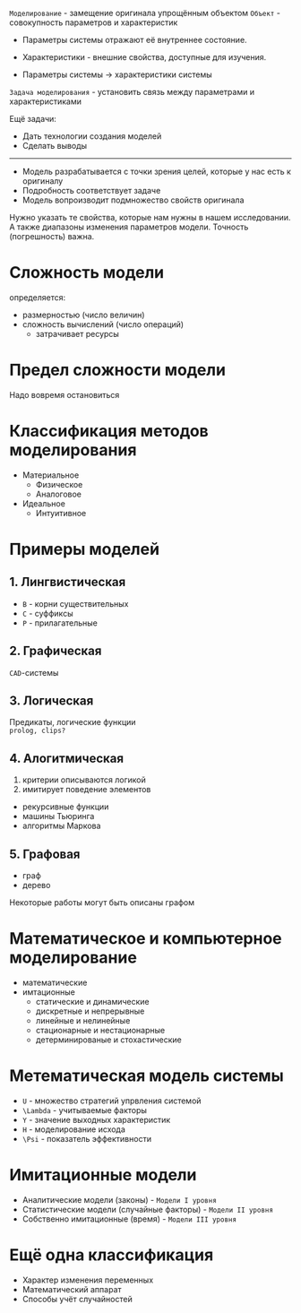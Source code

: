 `Моделирование` - замещение оригинала упрощённым объектом
`Объект` - совокупность параметров и характеристик

- Параметры системы отражают её внутреннее состояние.

- Характеристики - внешние свойства, доступные для изучения.  
- Параметры системы -> характеристики системы

`Задача моделирования` - установить связь между параметрами и характеристиками

Ещё задачи:
* Дать технологии создания моделей
* Сделать выводы
---
- Модель разрабатывается с точки зрения целей, которые у нас есть к оригиналу
- Подробность соответствует задаче
- Модель вопроизводит подмножество свойств оригинала

Нужно указать те свойства, которые нам нужны в нашем исследовании. А также диапазоны изменения параметров модели. Точность (погрешность) важна.

# Сложность модели
определяется:
* размерностью (число величин)
* сложность вычислений (число операций)
    * затрачивает ресурсы

# Предел сложности модели
Надо вовремя остановиться

# Классификация методов моделирования

* Материальное
    * Физическое
    * Аналоговое
* Идеальное
    * Интуитивное

# Примеры моделей

## 1. Лингвистическая
* `B` - корни существительных
* `C` - суффиксы
* `P` - прилагательные

## 2. Графическая
`CAD`-системы

## 3. Логическая
Предикаты, логические функции  
`prolog, clips?`

## 4. Алогитмическая 
1. критерии описываются логикой
2. имитирует поведение элементов

* рекурсивные функции
* машины Тьюринга
* алгоритмы Маркова

## 5. Графовая
* граф
* дерево

Некоторые работы могут быть описаны графом

# Математическое и компьютерное моделирование
* математические
* имтационные
    * статические и динамические
    * дискретные и непрерывные
    * линейные и нелинейные
    * стационарные и нестационарные
    * детерминированые и стохастические

# Метематическая модель системы
* `U` - множество стратегий упрвления системой
* `\Lambda` - учитываемые факторы
* `Y` - значение выходных характеристик
* `H` - моделирование исхода
* `\Psi` - показатель эффективности

# Имитационные модели
* Аналитические модели (законы) - `Модели I уровня`
* Статистические модели (случайные факторы) - `Модели II уровня`
* Собственно имитационные (время) - `Модели III уровня`

# Ещё одна классификация
* Характер изменения переменных
* Математический аппарат
* Способы учёт случайностей



